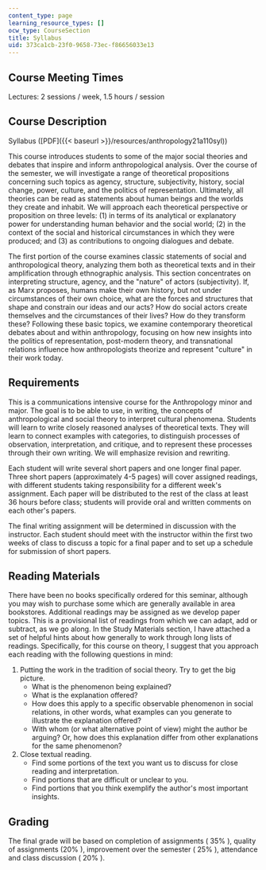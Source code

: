 ```yaml
---
content_type: page
learning_resource_types: []
ocw_type: CourseSection
title: Syllabus
uid: 373ca1cb-23f0-9658-73ec-f86656033e13
---
```


Course Meeting Times
--------------------

Lectures: 2 sessions / week, 1.5 hours / session

Course Description
------------------

Syllabus ([PDF]({{< baseurl >}}/resources/anthropology21a110syl))

This course introduces students to some of the major social theories and debates that inspire and inform anthropological analysis. Over the course of the semester, we will investigate a range of theoretical propositions concerning such topics as agency, structure, subjectivity, history, social change, power, culture, and the politics of representation. Ultimately, all theories can be read as statements about human beings and the worlds they create and inhabit. We will approach each theoretical perspective or proposition on three levels: (1) in terms of its analytical or explanatory power for understanding human behavior and the social world; (2) in the context of the social and historical circumstances in which they were produced; and (3) as contributions to ongoing dialogues and debate.

The first portion of the course examines classic statements of social and anthropological theory, analyzing them both as theoretical texts and in their amplification through ethnographic analysis. This section concentrates on interpreting structure, agency, and the "nature" of actors (subjectivity). If, as Marx proposes, humans make their own history, but not under circumstances of their own choice, what are the forces and structures that shape and constrain our ideas and our acts? How do social actors create themselves and the circumstances of their lives? How do they transform these? Following these basic topics, we examine contemporary theoretical debates about and within anthropology, focusing on how new insights into the politics of representation, post-modern theory, and transnational relations influence how anthropologists theorize and represent "culture" in their work today.

Requirements
------------

This is a communications intensive course for the Anthropology minor and major. The goal is to be able to use, in writing, the concepts of anthropological and social theory to interpret cultural phenomena. Students will learn to write closely reasoned analyses of theoretical texts. They will learn to connect examples with categories, to distinguish processes of observation, interpretation, and critique, and to represent these processes through their own writing. We will emphasize revision and rewriting.

Each student will write several short papers and one longer final paper. Three short papers (approximately 4-5 pages) will cover assigned readings, with different students taking responsibility for a different week's assignment. Each paper will be distributed to the rest of the class at least 36 hours before class; students will provide oral and written comments on each other's papers.

The final writing assignment will be determined in discussion with the instructor. Each student should meet with the instructor within the first two weeks of class to discuss a topic for a final paper and to set up a schedule for submission of short papers.

Reading Materials
-----------------

There have been no books specifically ordered for this seminar, although you may wish to purchase some which are generally available in area bookstores. Additional readings may be assigned as we develop paper topics. This is a provisional list of readings from which we can adapt, add or subtract, as we go along. In the Study Materials section, I have attached a set of helpful hints about how generally to work through long lists of readings. Specifically, for this course on theory, I suggest that you approach each reading with the following questions in mind:

1.  Putting the work in the tradition of social theory. Try to get the big picture.
    *   What is the phenomenon being explained?
    *   What is the explanation offered?
    *   How does this apply to a specific observable phenomenon in social relations, in other words, what examples can you generate to illustrate the explanation offered?
    *   With whom (or what alternative point of view) might the author be arguing? Or, how does this explanation differ from other explanations for the same phenomenon?
2.  Close textual reading.
    *   Find some portions of the text you want us to discuss for close reading and interpretation.
    *   Find portions that are difficult or unclear to you.
    *   Find portions that you think exemplify the author's most important insights.

Grading
-------

The final grade will be based on completion of assignments ( 35% ), quality of assignments (20% ), improvement over the semester ( 25% ), attendance and class discussion ( 20% ).